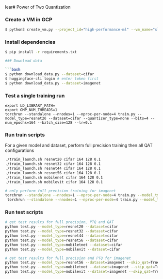 lear# Power of Two Quantization

### Create a VM in GCP

```bash
$ python3 create_vm.py --project_id="high-performance-ml" --vm_name="sleds" --disk_size=100 --gpu_type="nvidia-tesla-t4" --gpu_count=4 --machine_type="n1-standard-8"
```

### Install dependencies

```bash
$ pip install -r requirements.txt

### Download data

```bash
$ python download_data.py --dataset=cifar
$ huggingface-cli login # enter token first
$ python download_data.py --dataset=imagenet
```

### Test a single training run

```
export LD_LIBRARY_PATH=
export OMP_NUM_THREADS=1
torchrun --standalone --nnodes=1 --nproc-per-node=4 train.py --model_type=resnet20 --dataset=cifar --quantizer_type=none --bits=4 --num_epochs=164 --batch_size=128 --lr=0.1
```

### Run train scripts

For a given model and dataset, perform full precision training then all QAT configurations

```bash
./train_launch.sh resnet20 cifar 164 128 0.1
./train_launch.sh resnet32 cifar 164 128 0.1
./train_launch.sh resnet44 cifar 164 128 0.1
./train_launch.sh resnet56 cifar 164 128 0.1
./train_launch.sh mobilenet cifar 164 128 0.1
./train_launch.sh mobilevit cifar 164 128 0.1

# only perform full precision training for imagenet
torchrun --standalone --nnodes=1 --nproc-per-node=4 train.py --model_type=resnet56 --dataset=imagenet --quantizer_type=none --bits=4 --num_epochs=164 --batch_size=128 --lr=0.1
 torchrun --standalone --nnodes=1 --nproc-per-node=4 train.py --model_type=resnet56 --dataset=imagenet --quantizer_type=none --bits=4 --num_epochs=164 --batch_size=128 --lr=0.1
```

### Run test scripts

```bash
# get test results for full precision, PTQ and QAT
python test.py --model_type=resnet20 --dataset=cifar
python test.py --model_type=resnet32 --dataset=cifar
python test.py --model_type=resnet44 --dataset=cifar
python test.py --model_type=resnet56 --dataset=cifar
python test.py --model_type=mobiletnet --dataset=cifar
python test.py --model_type=mobilevit --dataset=cifar

# get test results for full precision and PTQ for imagenet
python test.py --model_type=resnet56 --dataset=imagenet --skip_qat=True
python test.py --model_type=mobiletnet --dataset=imagenet --skip_qat=True
python test.py --model_type=mobilevit --dataset=imagenet --skip_qat=True
```